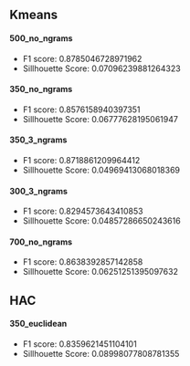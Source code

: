 ## Kmeans
#### 500_no_ngrams
* F1 score: 0.8785046728971962
* Sillhouette Score: 0.07096239881264323


#### 350_no_ngrams
* F1 score: 0.8576158940397351
* Sillhouette Score: 0.06777628195061947


#### 350_3_ngrams
* F1 score: 0.8718861209964412
* Sillhouette Score: 0.04969413068018369


#### 300_3_ngrams
* F1 score: 0.8294573643410853
* Sillhouette Score: 0.04857286650243616

#### 700_no_ngrams
* F1 score: 0.8638392857142858
* Sillhouette Score: 0.06251251395097632



## HAC
#### 350_euclidean
* F1 score: 0.8359621451104101
* Sillhouette Score: 0.08998077808781355
